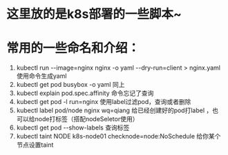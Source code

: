 # 这里放的是k8s部署的一些脚本~
# 常用的一些命名和介绍：
1. kubectl run  --image=nginx nginx -o yaml --dry-run=client > nginx.yaml  使用命令生成yaml
2. kubectl get pod busybox -o yaml 同上
3. kubectl explain pod.spec.affinity   命令忘记了查询
4. kubectl get pod -l run=nginx     使用label过滤pod，查询或者删除
5. kubectl label pod/node nginx wq=qiang    给已经创建好的pod打label ，也可以给node打标签（搭配nodeSeletor使用）
6. kubectl get pod --show-labels   查询标签
7. kubectl taint NODE k8s-node01 checknode=node:NoSchedule  给你某个节点设置taint   
